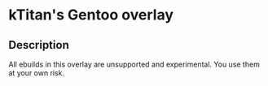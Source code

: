 kTitan's Gentoo overlay
=======================

Description
-----------

All ebuilds in this overlay are unsupported and experimental. You use them at your own risk.
